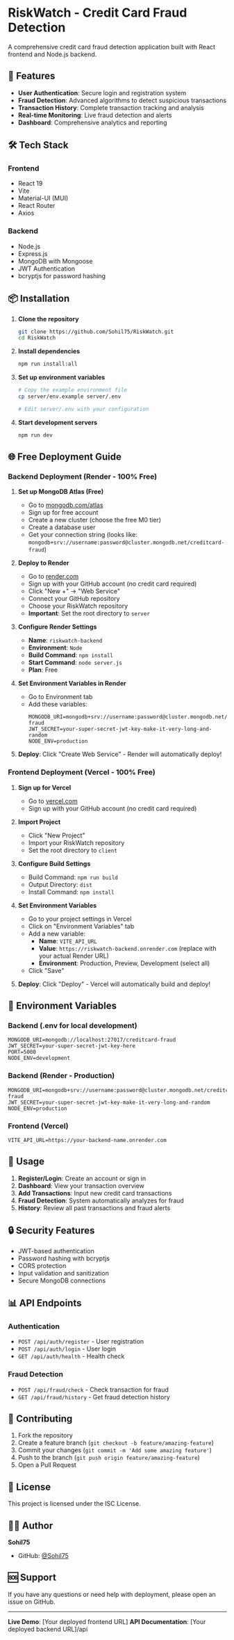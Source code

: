 # RiskWatch - Credit Card Fraud Detection

A comprehensive credit card fraud detection application built with React frontend and Node.js backend.

## 🚀 Features

- **User Authentication**: Secure login and registration system
- **Fraud Detection**: Advanced algorithms to detect suspicious transactions
- **Transaction History**: Complete transaction tracking and analysis
- **Real-time Monitoring**: Live fraud detection and alerts
- **Dashboard**: Comprehensive analytics and reporting

## 🛠️ Tech Stack

### Frontend

- React 19
- Vite
- Material-UI (MUI)
- React Router
- Axios

### Backend

- Node.js
- Express.js
- MongoDB with Mongoose
- JWT Authentication
- bcryptjs for password hashing

## 📦 Installation

1. **Clone the repository**

   ```bash
   git clone https://github.com/Sohil75/RiskWatch.git
   cd RiskWatch
   ```

2. **Install dependencies**

   ```bash
   npm run install:all
   ```

3. **Set up environment variables**

   ```bash
   # Copy the example environment file
   cp server/env.example server/.env

   # Edit server/.env with your configuration
   ```

4. **Start development servers**
   ```bash
   npm run dev
   ```

## 🌐 Free Deployment Guide

### Backend Deployment (Render - 100% Free)

1. **Set up MongoDB Atlas (Free)**

   - Go to [mongodb.com/atlas](https://www.mongodb.com/atlas)
   - Sign up for free account
   - Create a new cluster (choose the free M0 tier)
   - Create a database user
   - Get your connection string (looks like: `mongodb+srv://username:password@cluster.mongodb.net/creditcard-fraud`)

2. **Deploy to Render**

   - Go to [render.com](https://render.com)
   - Sign up with your GitHub account (no credit card required)
   - Click "New +" → "Web Service"
   - Connect your GitHub repository
   - Choose your RiskWatch repository
   - **Important**: Set the root directory to `server`

3. **Configure Render Settings**

   - **Name**: `riskwatch-backend`
   - **Environment**: `Node`
   - **Build Command**: `npm install`
   - **Start Command**: `node server.js`
   - **Plan**: Free

4. **Set Environment Variables in Render**

   - Go to Environment tab
   - Add these variables:
     ```
     MONGODB_URI=mongodb+srv://username:password@cluster.mongodb.net/creditcard-fraud
     JWT_SECRET=your-super-secret-jwt-key-make-it-very-long-and-random
     NODE_ENV=production
     ```

5. **Deploy**: Click "Create Web Service" - Render will automatically deploy!

### Frontend Deployment (Vercel - 100% Free)

1. **Sign up for Vercel**

   - Go to [vercel.com](https://vercel.com)
   - Sign up with your GitHub account (no credit card required)

2. **Import Project**

   - Click "New Project"
   - Import your RiskWatch repository
   - Set the root directory to `client`

3. **Configure Build Settings**

   - Build Command: `npm run build`
   - Output Directory: `dist`
   - Install Command: `npm install`

4. **Set Environment Variables**

   - Go to your project settings in Vercel
   - Click on "Environment Variables" tab
   - Add a new variable:
     - **Name**: `VITE_API_URL`
     - **Value**: `https://riskwatch-backend.onrender.com` (replace with your actual Render URL)
     - **Environment**: Production, Preview, Development (select all)
   - Click "Save"

5. **Deploy**: Click "Deploy" - Vercel will automatically build and deploy!

## 🔧 Environment Variables

### Backend (.env for local development)

```env
MONGODB_URI=mongodb://localhost:27017/creditcard-fraud
JWT_SECRET=your-super-secret-jwt-key-here
PORT=5000
NODE_ENV=development
```

### Backend (Render - Production)

```env
MONGODB_URI=mongodb+srv://username:password@cluster.mongodb.net/creditcard-fraud
JWT_SECRET=your-super-secret-jwt-key-make-it-very-long-and-random
NODE_ENV=production
```

### Frontend (Vercel)

```env
VITE_API_URL=https://your-backend-name.onrender.com
```

## 📱 Usage

1. **Register/Login**: Create an account or sign in
2. **Dashboard**: View your transaction overview
3. **Add Transactions**: Input new credit card transactions
4. **Fraud Detection**: System automatically analyzes for fraud
5. **History**: Review all past transactions and fraud alerts

## 🔒 Security Features

- JWT-based authentication
- Password hashing with bcryptjs
- CORS protection
- Input validation and sanitization
- Secure MongoDB connections

## 📊 API Endpoints

### Authentication

- `POST /api/auth/register` - User registration
- `POST /api/auth/login` - User login
- `GET /api/auth/health` - Health check

### Fraud Detection

- `POST /api/fraud/check` - Check transaction for fraud
- `GET /api/fraud/history` - Get fraud detection history

## 🤝 Contributing

1. Fork the repository
2. Create a feature branch (`git checkout -b feature/amazing-feature`)
3. Commit your changes (`git commit -m 'Add some amazing feature'`)
4. Push to the branch (`git push origin feature/amazing-feature`)
5. Open a Pull Request

## 📄 License

This project is licensed under the ISC License.

## 👨‍💻 Author

**Sohil75**

- GitHub: [@Sohil75](https://github.com/Sohil75)

## 🆘 Support

If you have any questions or need help with deployment, please open an issue on GitHub.

---

**Live Demo**: [Your deployed frontend URL]
**API Documentation**: [Your deployed backend URL]/api
